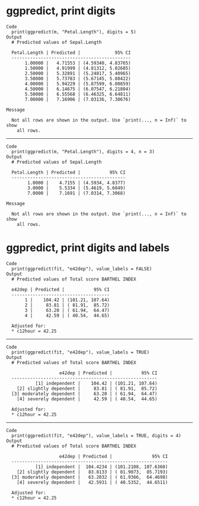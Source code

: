 # ggpredict, print digits

    Code
      print(ggpredict(m, "Petal.Length"), digits = 5)
    Output
      # Predicted values of Sepal.Length
      
      Petal.Length | Predicted |             95% CI
      ---------------------------------------------
           1.00000 |   4.71553 | (4.59340, 4.83765)
           1.50000 |   4.91999 | (4.81312, 5.02685)
           2.50000 |   5.32891 | (5.24817, 5.40965)
           3.50000 |   5.73783 | (5.67145, 5.80422)
           4.00000 |   5.94229 | (5.87599, 6.00859)
           4.50000 |   6.14675 | (6.07547, 6.21804)
           5.50000 |   6.55568 | (6.46325, 6.64811)
           7.00000 |   7.16906 | (7.03136, 7.30676)
      
    Message
      
      Not all rows are shown in the output. Use `print(..., n = Inf)` to show
        all rows.

---

    Code
      print(ggpredict(m, "Petal.Length"), digits = 4, n = 3)
    Output
      # Predicted values of Sepal.Length
      
      Petal.Length | Predicted |           95% CI
      -------------------------------------------
            1.0000 |    4.7155 | (4.5934, 4.8377)
            3.0000 |    5.5334 | (5.4619, 5.6049)
            7.0000 |    7.1691 | (7.0314, 7.3068)
      
    Message
      
      Not all rows are shown in the output. Use `print(..., n = Inf)` to show
        all rows.

# ggpredict, print digits and labels

    Code
      print(ggpredict(fit, "e42dep"), value_labels = FALSE)
    Output
      # Predicted values of Total score BARTHEL INDEX
      
      e42dep | Predicted |           95% CI
      -------------------------------------
           1 |    104.42 | (101.21, 107.64)
           2 |     83.81 | ( 81.91,  85.72)
           3 |     63.20 | ( 61.94,  64.47)
           4 |     42.59 | ( 40.54,  44.65)
      
      Adjusted for:
      * c12hour = 42.25

---

    Code
      print(ggpredict(fit, "e42dep"), value_labels = TRUE)
    Output
      # Predicted values of Total score BARTHEL INDEX
      
                        e42dep | Predicted |           95% CI
      -------------------------------------------------------
               [1] independent |    104.42 | (101.21, 107.64)
        [2] slightly dependent |     83.81 | ( 81.91,  85.72)
      [3] moderately dependent |     63.20 | ( 61.94,  64.47)
        [4] severely dependent |     42.59 | ( 40.54,  44.65)
      
      Adjusted for:
      * c12hour = 42.25

---

    Code
      print(ggpredict(fit, "e42dep"), value_labels = TRUE, digits = 4)
    Output
      # Predicted values of Total score BARTHEL INDEX
      
                        e42dep | Predicted |               95% CI
      -----------------------------------------------------------
               [1] independent |  104.4234 | (101.2108, 107.6360)
        [2] slightly dependent |   83.8133 | ( 81.9073,  85.7193)
      [3] moderately dependent |   63.2032 | ( 61.9366,  64.4698)
        [4] severely dependent |   42.5931 | ( 40.5352,  44.6511)
      
      Adjusted for:
      * c12hour = 42.25

